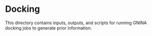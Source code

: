 # Docking

This directory contains inputs, outputs, and scripts for running GNINA docking
jobs to generate prior information.
